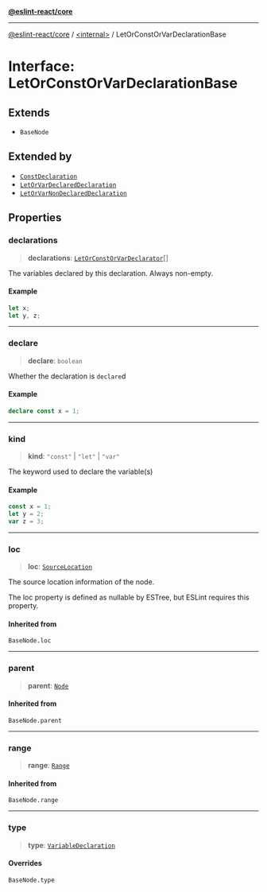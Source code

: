[**@eslint-react/core**](../../README.md)

***

[@eslint-react/core](../../README.md) / [\<internal\>](../README.md) / LetOrConstOrVarDeclarationBase

# Interface: LetOrConstOrVarDeclarationBase

## Extends

- `BaseNode`

## Extended by

- [`ConstDeclaration`](ConstDeclaration.md)
- [`LetOrVarDeclaredDeclaration`](LetOrVarDeclaredDeclaration.md)
- [`LetOrVarNonDeclaredDeclaration`](LetOrVarNonDeclaredDeclaration.md)

## Properties

### declarations

> **declarations**: [`LetOrConstOrVarDeclarator`](../type-aliases/LetOrConstOrVarDeclarator.md)[]

The variables declared by this declaration.
Always non-empty.

#### Example

```ts
let x;
let y, z;
```

***

### declare

> **declare**: `boolean`

Whether the declaration is `declare`d

#### Example

```ts
declare const x = 1;
```

***

### kind

> **kind**: `"const"` \| `"let"` \| `"var"`

The keyword used to declare the variable(s)

#### Example

```ts
const x = 1;
let y = 2;
var z = 3;
```

***

### loc

> **loc**: [`SourceLocation`](SourceLocation.md)

The source location information of the node.

The loc property is defined as nullable by ESTree, but ESLint requires this property.

#### Inherited from

`BaseNode.loc`

***

### parent

> **parent**: [`Node`](../type-aliases/Node.md)

#### Inherited from

`BaseNode.parent`

***

### range

> **range**: [`Range`](../type-aliases/Range.md)

#### Inherited from

`BaseNode.range`

***

### type

> **type**: [`VariableDeclaration`](../enumerations/AST_NODE_TYPES.md#variabledeclaration)

#### Overrides

`BaseNode.type`
